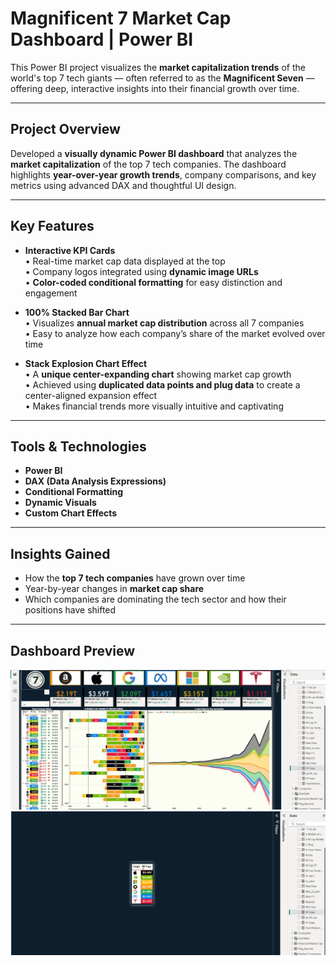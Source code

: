#  Magnificent 7 Market Cap Dashboard | Power BI 

This Power BI project visualizes the **market capitalization trends** of the world's top 7 tech giants — often referred to as the **Magnificent Seven** — offering deep, interactive insights into their financial growth over time.

---

##  Project Overview

Developed a **visually dynamic Power BI dashboard** that analyzes the **market capitalization** of the top 7 tech companies. The dashboard highlights **year-over-year growth trends**, company comparisons, and key metrics using advanced DAX and thoughtful UI design.

---

## Key Features

- **Interactive KPI Cards**  
  • Real-time market cap data displayed at the top  
  • Company logos integrated using **dynamic image URLs**  
  • **Color-coded conditional formatting** for easy distinction and engagement

- **100% Stacked Bar Chart**  
  • Visualizes **annual market cap distribution** across all 7 companies  
  • Easy to analyze how each company’s share of the market evolved over time

- **Stack Explosion Chart Effect**  
  • A **unique center-expanding chart** showing market cap growth  
  • Achieved using **duplicated data points and plug data** to create a center-aligned expansion effect  
  • Makes financial trends more visually intuitive and captivating

---

##  Tools & Technologies

- **Power BI**
- **DAX (Data Analysis Expressions)**
- **Conditional Formatting**
- **Dynamic Visuals**
- **Custom Chart Effects**

---

##  Insights Gained

- How the **top 7 tech companies** have grown over time
- Year-by-year changes in **market cap share**
- Which companies are dominating the tech sector and how their positions have shifted

---

##  Dashboard Preview

![Magnificent-7-Market-Cap-Dashboard](Mag_7_Dashboard.jpg)
![Magnificent-7-Market-Cap-Dashboard](Mag7_tooltip.jpg)
